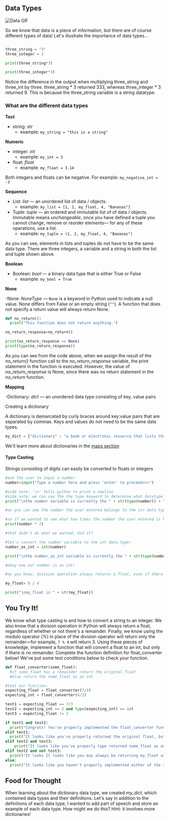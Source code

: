 ## Data Types

![Data GIF](https://media.giphy.com/media/4FQMuOKR6zQRO/giphy.gif)

So we know that data is a piece of information, but there are of course different types of data! Let's illustrate the importance of data types...

```python

three_string = "3"
three_integer = 3

print(three_string*3)

print(three_integer*3)
```

Notice the difference in the output when multiplying three_string and three_int by three. three_string * 3 returned 333, whereas three_integer * 3 returned 9. This is because the three_string variable is a string datatype. 

### What are the different data types

**Text**

  - string: _str_
    - example: ```my_string = "this is a string"```

**Numeric**

  - integer: _int_
    - example: ```my_int = 3```
  - float: _float_
    - example: ```my_float = 3.14```

  Both integers and floats can be negative. For example: ```my_negative_int = -3```

**Sequence**

  - List: _list_ — an unordered list of data / objects. 
    - example: ```my_list = [1, 2, my_float, 4, "Bananas"]```
  - Tuple: _tuple_ — an ordered and immutable list of of data / objects. Immutable means _unchangeable_, once you have defined a tuple you cannot change, remove or reorder elements— for any of these operations, use a list. 
    - example: ```my_tuple = (1, 2, my_float, 4, "Bananas")```

As you can see, elements in lists and tuples do not have to be the same data type. There are three integers, a variable and a string in both the list and tuple shown above.

**Boolean**

- Boolean: _bool_ — a binary data type that is either True or False
  - example: ```my_bool = True```


**None**

-None: _NoneType_ — ```None``` is a keyword in Python used to indicate a null value. None differs from False or an empty string (```""```). A function that does not specify a return value will always return None.

```python
def no_return():
  print("This function does not return anything.")

no_return_response=no_return()

print(no_return_response == None)
print(type(no_return_response))
```

As you can see from the code above, when we assign the result of the _no_return()_ function call to the _no_return_response_ variable, the print statement in the function is executed. However, the value of _no_return_response_ is None, since there was no return statement in the _no_return_ function.

**Mapping**

-Dictionary: _dict_ — an unordered data type consisting of key, value pairs

  Creating a dictionary

  A dictionary is demarcated by curly braces around key:value pairs that are separated by commas. Keys and values do not need to be the same data types. 

  ```python 
  my_dict = {"dictionary" : "a book or electronic resource that lists the words of a language", "int" : "short for integer. A whole number; a number that is not a fraction", "float" : "for our purposes this means a decimal number— a number that consists of a whole number and a fractional part", "bool" : "short for boolean; a binary, True or False value"}
  ```

  We'll learn more about dictionaries in the [maps section](04-maps.md)

#### Type Casting
Strings consisting of digits can easily be converted to floats or integers

```python
#ask the user to input a number
number=input("Type a number here and press 'enter' to proceed>>>")

#side note: '\n' tells python to print a newline
#side note: we can use the the type keyword to determine what datatype a variable is
print("\nthe number variable is currently the " + str(type(number)) + " data type\n")

#as you can see the number the user entered belongs to the str data type, that's because input always returns a string.

#so if we wanted to see what two times the number the user entered is how would we do it?
print(number * 2)

#that didn't do what we wanted, did it?

#let's convert the number variable to the int data type:
number_as_int = int(number)

print("\nthe number_as_int variable is currently the " + str(type(number_as_int)) + " data type")

#okay now our number is an int!

#as you know, division operation always returns a float, even if there is no remainder

my_float= 8 / 4

print("\nmy_float is " + str(my_float))


```

## You Try It!

We know what type casting is and how to convert a string to an integer. We also know that a division operation in Python will always return a float, regardless of whether or not there's a remainder. Finally, we know using the modulo operator (_%_) in place of the division operator will return only the remainder—for example, ```7 % 4``` will return 3. Using these pieces of knowledge, implement a function that will convert a float to an int, but only if there is no remainder. Complete the function definition for float_converter below! We've put some test conditions below to check your function.

```python
def float_converter(some_float):
  #if some_float has a remainder return the original float
  #else return the some_float as an int

#test our function:
expecting_float = float_converter(7/3)
expecting_int = float_converter(4/2)

test1 = expecting_float == 7/3 
test2 = expecting_int == 2 and type(expecting_int) == int
test3 = expecting_float != 2

if test1 and test2:
  print("Congrats! You've properly implemented the float_converter function!")
elif test1:
  print("It looks like you've properly returned the original float, but didn't return some_float as an integer when there's no remainder.")
elif test2 and test3:
    print("It looks like you've properly type returned some_float as an integer when there's no remainder! But you still need to return the original float when there is a remainder.")
elif test2 and not test3:
  print("It looks It looks like you may always be returning my_float as an integer regardless of whether or not there's a remainder.")
else: 
  print("It looks like you haven't properly implemented either of the requirements for float_converter.")

```

## Food for Thought
When learning about the dictionary data type, we created _my_dict_, which contained data types and their definitions. Let's say in addition to the definitions of each data type, I wanted to add part of speech and store an example of each data type. How might we do this? Hint: it involves more dictionaries!